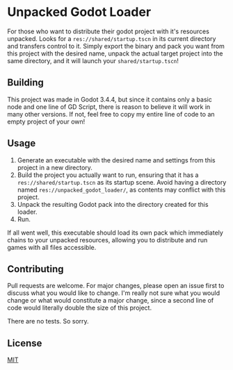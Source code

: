 # Unpacked Godot Loader

For those who want to distribute their godot project with it's resources unpacked. Looks for a `res://shared/startup.tscn` in its current directory and transfers control to it. Simply export the binary and pack you want from this project with the desired name, unpack the actual target project into the same directory, and it will launch your `shared/startup.tscn`!

## Building

This project was made in Godot 3.4.4, but since it contains only a basic node and one line of GD Script, there is reason to believe it will work in many other versions. If not, feel free to copy my entire line of code to an empty project of your own!

## Usage

1. Generate an executable with the desired name and settings from this project in a new directory.
2. Build the project you actually want to run, ensuring that it has a `res://shared/startup.tscn` as its startup scene. Avoid having a directory named `res://unpacked_godot_loader/`, as contents may conflict with this project.
3. Unpack the resulting Godot pack into the directory created for this loader.
4. Run.

If all went well, this executable should load its own pack which immediately chains to your unpacked resources, allowing you to distribute and run games with all files accessible.

## Contributing
Pull requests are welcome. For major changes, please open an issue first to discuss what you would like to change. I'm really not sure what you would change or what would constitute a major change, since a second line of code would literally double the size of this project.

There are no tests. So sorry.

## License
[MIT](https://choosealicense.com/licenses/mit/)
